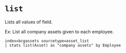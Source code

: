 # `list`

Lists all values of field.

Ex: List all company assets given to each employee.

```
index=bcgassets sourcetype=asset_list
| stats list(Asset) as "company assets" by Employee
```
